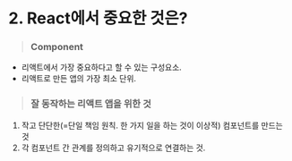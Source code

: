 # 2. React에서 중요한 것은?

> ### Component

- 리액트에서 가장 중요하다고 할 수 있는 구성요소.
- 리액트로 만든 앱의 가장 최소 단위.



> ### 잘 동작하는 리액트 앱을 위한 것

1. 작고 단단한(=단일 책임 원칙. 한 가지 일을 하는 것이 이상적) 컴포넌트를 만드는 것
2. 각 컴포넌트 간 관계를 정의하고 유기적으로 연결하는 것.